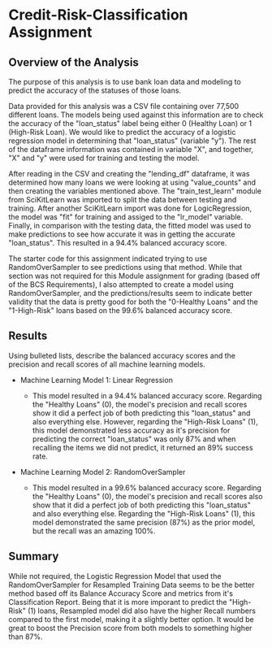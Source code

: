 # Credit-Risk-Classification Assignment

## Overview of the Analysis

The purpose of this analysis is to use bank loan data and modeling to predict the accuracy of the statuses of those loans. 

Data provided for this analysis was a CSV file containing over 77,500 different loans. The models being used against this information are to check the accuracy of the "loan_status" label being either 0 (Healthy Loan) or 1 (High-Risk Loan). We would like to predict the accuracy of a logistic regression model in determining that "loan_status" (variable "y"). The rest of the dataframe information was contained in variable "X", and together, "X" and "y" were used for training and testing the model.  

After reading in the CSV and creating the "lending_df" dataframe, it was determined how many loans we were looking at using "value_counts" and then creating the variables mentioned above. The "train_test_learn" module from SciKitLearn was imported to split the data between testing and training. After another SciKitLearn import was done for LogicRegression, the model was "fit" for training and assiged to the "lr_model" variable. Finally, in comparison with the testing data, the fitted model was used to make predictions to see how accurate it was in getting the accurate "loan_status". This resulted in a 94.4% balanced accuracy score. 

The starter code for this assignment indicated trying to use RandomOverSampler to see predictions using that method. While that section was not required for this Module assignment for grading (based off of the BCS Requirements), I also attempted to create a model using RandomOverSampler, and the predictions/results seem to indicate better validity that the data is pretty good for both the "0-Healthy Loans" and the "1-High-Risk" loans based on the 99.6% balanced accuracy score. 


## Results

Using bulleted lists, describe the balanced accuracy scores and the precision and recall scores of all machine learning models.

* Machine Learning Model 1: Linear Regression
  * This model resulted in a 94.4% balanced accuracy score. Regarding the "Healthy Loans" (0), the model's precision and recall scores show it did a perfect job of both predicting this "loan_status" and also everything else. However, regarding the "High-Risk Loans" (1), this model demonstrated less accuracy as it's precision for predicting the correct "loan_status" was only 87% and when recalling the items we did not predict, it returned an 89% success rate. 
     
* Machine Learning Model 2: RandomOverSampler
  * This model resulted in a 99.6% balanced accuracy score. Regarding the "Healthy Loans" (0), the model's precision and recall scores also show that it did a perfect job of both predicting this "loan_status" and also everything else. Regarding the "High-Risk Loans" (1), this model demonstrated the same precision (87%) as the prior model, but the recall was an amazing 100%. 

## Summary

While not required, the Logistic Regression Model that used the RandomOverSampler for Resampled Training Data seems to be the better method based off its Balance Accuracy Score and metrics from it's Classification Report. Being that it is more imporant to predict the "High-Risk" (1) loans, Resampled model did also have the higher Recall numbers compared to the first model, making it a slightly better option. It would be great to boost the Precision score from both models to something higher than 87%.
